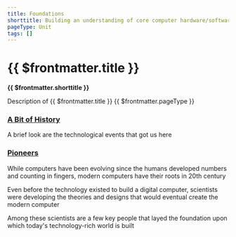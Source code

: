 ```yaml
---
title: Foundations
shorttitle: Building an understanding of core computer hardware/software concepts, standards, and components present on modern-day computers
pageType: Unit
tags: []
---
```


# {{ $frontmatter.title }}
**{{ $frontmatter.shorttitle }}**

Description of {{ $frontmatter.title }} {{ $frontmatter.pageType }}

### [A Bit of History](History/)
A brief look are the technological events that got us here

### [Pioneers](Pioneers/)
While computers have been evolving since the humans developed numbers and counting in fingers, modern computers have their roots in 20th century

Even before the technology existed to build a digital computer, scientists were developing the theories and designs that would eventual create the modern computer

Among these scientists are a few key people that layed the foundation upon which today's technology-rich world is built
